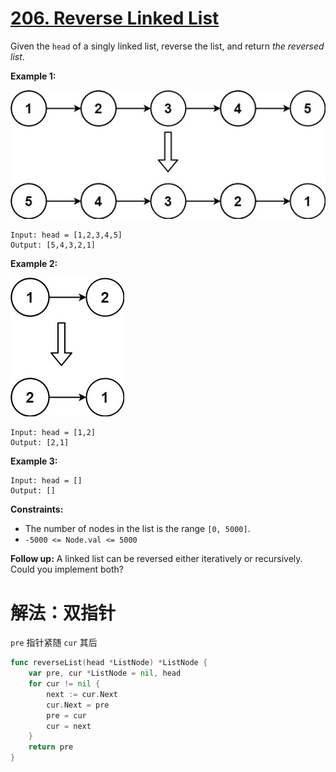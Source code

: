# [206. Reverse Linked List](https://leetcode.cn/problems/reverse-linked-list)

Given the `head` of a singly linked list, reverse the list, and return *the reversed list*.

 

**Example 1:**

![img](./assets/rev1ex1.jpg)

```
Input: head = [1,2,3,4,5]
Output: [5,4,3,2,1]
```

**Example 2:**

![img](./assets/rev1ex2.jpg)

```
Input: head = [1,2]
Output: [2,1]
```

**Example 3:**

```
Input: head = []
Output: []
```

 

**Constraints:**

- The number of nodes in the list is the range `[0, 5000]`.
- `-5000 <= Node.val <= 5000`

 

**Follow up:** A linked list can be reversed either iteratively or recursively. Could you implement both?



# 解法：双指针

`pre` 指针紧随 `cur` 其后

``` go
func reverseList(head *ListNode) *ListNode {
	var pre, cur *ListNode = nil, head
	for cur != nil {
		next := cur.Next
		cur.Next = pre
		pre = cur
		cur = next
	}
	return pre
}
```

